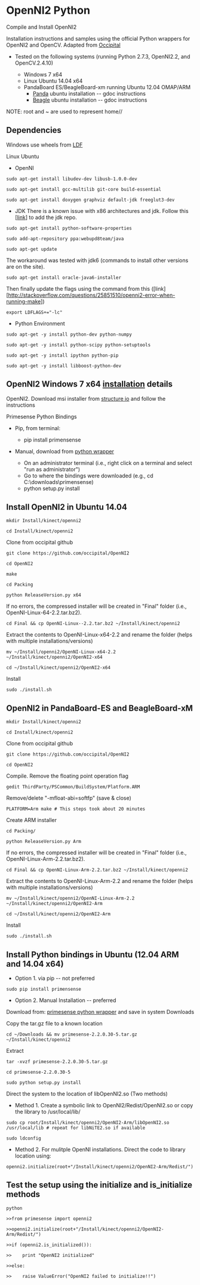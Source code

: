 # OpenNI2 Python
Compile and Install OpenNI2

Installation instructions and samples using the official Python wrappers for OpenNI2 and OpenCV.  Adapted from [Occipital](https://github.com/occipital/OpenNI2)

* Tested on the following systems (running Python 2.7.3, OpenNI2.2, and OpenCV.2.4.10)

    + Windows 7 x64
    + Linux Ubuntu 14.04 x64
    + PandaBoard ES/BeagleBoard-xm running Ubuntu 12.04 OMAP/ARM
        + [Panda](https://docs.google.com/document/d/1MjW0vVms-r4gm0KSYxb3JSKimJ_kvG0yLDgu_mTnBzk/edit?usp=sharing) ubuntu installation -- gdoc instructions
        + [Beagle](https://docs.google.com/document/d/1sOKNSICoNeKMtrbIBvHbpXfJDbkfdD-jI5BVD8dfOMc/edit?usp=sharing) ubuntu installation -- gdoc instructions


NOTE: root and ~ are used to represent home/<username>/

## Dependencies

Windows use wheels from [LDF](http://www.lfd.uci.edu/~gohlke/pythonlibs/)

Linux Ubuntu
* OpenNI

`sudo apt-get install libudev-dev libusb-1.0.0-dev`

`sudo apt-get install gcc-multilib git-core build-essential`

`sudo apt-get install doxygen graphviz default-jdk freeglut3-dev`

* JDK 
There is a known issue with x86 architectures and jdk. Follow this [[link](https://www.digitalocean.com/community/tutorials/how-to-install-java-on-ubuntu-with-apt-get)] to add the jdk repo.

`sudo apt-get install python-software-properties`

`sudo add-apt-repository ppa:webupd8team/java`

`sudo apt-get update`

The workaround was tested with jdk6 (commands to install other versions are on the site).

`sudo apt-get install oracle-java6-installer`

Then finally update the flags using the command from this ([link][http://stackoverflow.com/questions/25851510/openni2-error-when-running-make])

`export LDFLAGS+="-lc"`


* Python Environment

`sudo apt-get -y install python-dev python-numpy `

`sudo apt-get -y install python-scipy python-setuptools`

`sudo apt-get -y install ipython python-pip`

`sudo apt-get -y install libboost-python-dev`

## OpenNI2 Windows 7 x64 [installation](https://github.com/occipital/OpenNI2) details

OpenNI2. Download msi installer from [structure io](OpenNI-Windows-x64-2.2.0.33) and follow the instructions

Primesense Python Bindings
* Pip, from terminal: 

    + pip install primensense
    
* Manual, download from [python wrapper](https://pypi.python.org/pypi/primesense/2.2.0.30-5)
    
    + On an administrator terminal (i.e., right click on a terminal and select "run as administrator")
    + Go to where the bindings were downloaded (e.g., cd C:\downloads\primensense)
    + python setup.py install

## Install OpenNI2 in Ubuntu 14.04
`mkdir Install/kinect/openni2`

`cd Install/kinect/openni2`

Clone from occipital github

`git clone https://github.com/occipital/OpenNI2`

`cd OpenNI2`

`make`

`cd Packing`

`python ReleaseVersion.py x64`

If no errors, the compressed installer will be created in "Final" folder (i.e., OpenNI-Linux-64-2.2.tar.bz2).

`cd Final && cp OpenNI-Linux--2.2.tar.bz2 ~/Install/kinect/openni2`

Extract the contents to OpenNI-Linux-x64-2.2 and rename the folder (helps with multiple installations/versions)

`mv ~/Install/openni2/OpenNI-Linux-x64-2.2 ~/Install/kinect/openni2/OpenNI2-x64`

`cd ~/Install/kinect/openni2/OpenNI2-x64`

Install

`sudo ./install.sh`

## OpenNI2 in PandaBoard-ES and BeagleBoard-xM

`mkdir Install/kinect/openni2`

`cd Install/kinect/openni2`

Clone from occipital github

`git clone https://github.com/occipital/OpenNI2`

`cd OpenNI2`

Compile. Remove the floating point operation flag

`gedit ThirdParty/PSCommon/BuildSystem/Platform.ARM`

Remove/delete "-mfloat-abi=softfp" (save & close)

`PLATFORM=Arm make # This steps took about 20 minutes`

Create ARM installer

`cd Packing/`

`python ReleaseVersion.py Arm`

If no errors, the compressed installer will be created in "Final" folder (i.e., OpenNI-Linux-Arm-2.2.tar.bz2).

`cd Final && cp OpenNI-Linux-Arm-2.2.tar.bz2 ~/Install/kinect/openni2`

Extract the contents to OpenNI-Linux-Arm-2.2 and rename the folder (helps with multiple installations/versions)

`mv ~/Install/kinect/openni2/OpenNI-Linux-Arm-2.2 ~/Install/kinect/openni2/OpenNI2-Arm`

`cd ~/Install/kinect/openni2/OpenNI2-Arm`

Install

`sudo ./install.sh`


## Install Python bindings in Ubuntu (12.04 ARM and 14.04 x64)

* Option 1. via pip -- not preferred

`sudo pip install primensense`

* Option 2. Manual Installation -- preferred

Download from: [primesense python wrapper](https://pypi.python.org/pypi/primesense/) and save in system Downloads

Copy the tar.gz file to a known location

`cd ~/Downloads && mv primesense-2.2.0.30-5.tar.gz ~/Install/kinect/openni2`

Extract

`tar -xvzf primesense-2.2.0.30-5.tar.gz`

`cd primesense-2.2.0.30-5`

`sudo python setup.py install`

Direct the system to the location of libOpenNI2.so (Two methods)

* Method 1. Create a symbolic link to OpenNI2/Redist/OpenNI2.so or copy the library to /usr/local/lib/

`sudo cp root/Install/kinect/openni2/OpenNI2-Arm/libOpenNI2.so /usr/local/lib # repeat for libNiTE2.so if available`

`sudo ldconfig`

* Method 2. For mulitple OpenNI installations. Direct the code to library location using:

`openni2.initialize(root+"/Install/kinect/openni2/OpenNI2-Arm/Redist/")`


## Test the setup using the initialize and is_initialize methods

`python`

`>>from primesense import openni2`

`>>openni2.initialize(root+"/Install/kinect/openni2/OpenNI2-Arm/Redist/")`

`>>if (openni2.is_initialized()):`

`>>    print "OpenNI2 initialized"`

`>>else:`

`>>    raise ValueError("OpenNI2 failed to initialize!!")`
